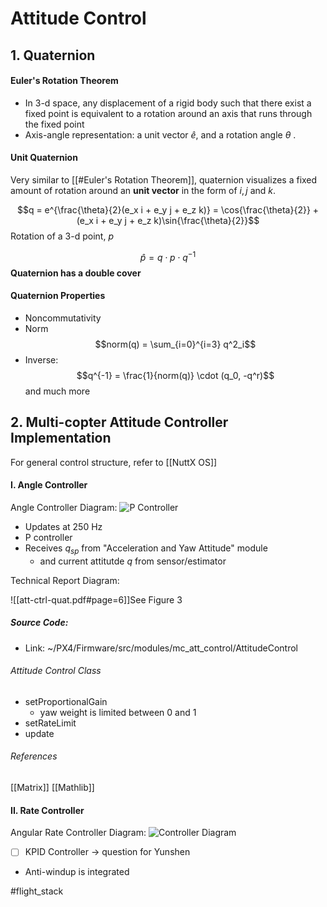 # Attitude Control

## 1. Quaternion
#### Euler's Rotation Theorem
- In 3-d space, any displacement of a rigid body such that there exist a fixed point is equivalent to a rotation around an axis that runs through the fixed point
- Axis-angle representation: a unit vector $\hat{e}$, and a rotation angle $\theta$ . 

#### Unit Quaternion
Very similar to [[#Euler's Rotation Theorem]], quaternion visualizes a fixed amount of rotation around an **unit vector** in the form of $i, j$ and $k$. 

$$q = e^{\frac{\theta}{2}(e_x i + e_y j + e_z k)} = \cos{\frac{\theta}{2}} + (e_x i + e_y j + e_z k)\sin{\frac{\theta}{2}}$$
Rotation of a 3-d point, $p$

$$\hat{p} = q \cdot p \cdot q^{-1}$$
**Quaternion has a double cover**

#### Quaternion Properties
- Noncommutativity
- Norm $$norm(q) = \sum_{i=0}^{i=3} q^2_i$$
- Inverse: $$q^{-1} = \frac{1}{norm(q)} \cdot (q_0, -q^r)$$
and much more

## 2. Multi-copter Attitude Controller Implementation

For general control structure, refer to [[NuttX OS]]

#### I. Angle Controller
Angle Controller Diagram:
![P Controller](https://docs.px4.io/master/assets/img/mc_angle_diagram.90e53599.jpg)

- Updates at 250 Hz
- P controller
- Receives $q_{sp}$ from "Acceleration and Yaw Attitude" module
	- and current attitutde $q$ from sensor/estimator

Technical Report Diagram:

![[att-ctrl-quat.pdf#page=6]]See Figure 3

##### Source Code:
- Link: ~/PX4/Firmware/src/modules/mc_att_control/AttitudeControl

###### Attitude Control Class
- setProportionalGain
	- yaw weight is limited between 0 and 1
- setRateLimit
- update

###### References
[[Matrix]]
[[Mathlib]]

#### II. Rate Controller
Angular Rate Controller Diagram:
![Controller Diagram](https://docs.px4.io/master/assets/img/mc_angular_rate_diagram.d3b839d2.jpg)

- [ ] KPID Controller -> question for Yunshen
- Anti-windup is integrated


#flight_stack